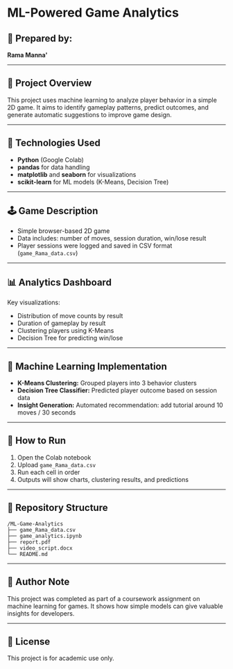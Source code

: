 # ML-Powered Game Analytics

## 👤 Prepared by:
**Rama Manna'**

---

## 📌 Project Overview
This project uses machine learning to analyze player behavior in a simple 2D game. It aims to identify gameplay patterns, predict outcomes, and generate automatic suggestions to improve game design.

---

## 🧰 Technologies Used
- **Python** (Google Colab)
- **pandas** for data handling
- **matplotlib** and **seaborn** for visualizations
- **scikit-learn** for ML models (K-Means, Decision Tree)

---

## 🕹️ Game Description
- Simple browser-based 2D game
- Data includes: number of moves, session duration, win/lose result
- Player sessions were logged and saved in CSV format (`game_Rama_data.csv`)

---

## 📊 Analytics Dashboard
Key visualizations:
- Distribution of move counts by result
- Duration of gameplay by result
- Clustering players using K-Means
- Decision Tree for predicting win/lose

---

## 🤖 Machine Learning Implementation
- **K-Means Clustering:** Grouped players into 3 behavior clusters
- **Decision Tree Classifier:** Predicted player outcome based on session data
- **Insight Generation:** Automated recommendation: add tutorial around 10 moves / 30 seconds

---

## 🧪 How to Run
1. Open the Colab notebook
2. Upload `game_Rama_data.csv`
3. Run each cell in order
4. Outputs will show charts, clustering results, and predictions

---

## 📂 Repository Structure
```
/ML-Game-Analytics
├── game_Rama_data.csv
├── game_analytics.ipynb
├── report.pdf
├── video_script.docx
└── README.md
```

---

## 📝 Author Note
This project was completed as part of a coursework assignment on machine learning for games. It shows how simple models can give valuable insights for developers.

---

## 📎 License
This project is for academic use only.
